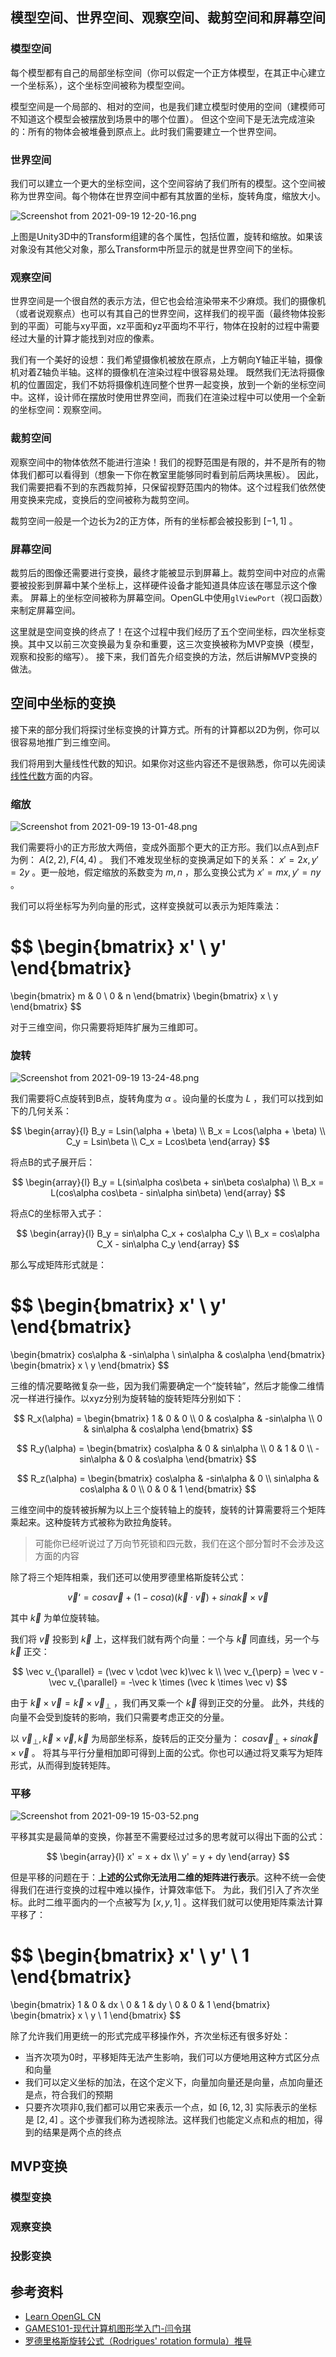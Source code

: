 ## 模型空间、世界空间、观察空间、裁剪空间和屏幕空间
### 模型空间
每个模型都有自己的局部坐标空间（你可以假定一个正方体模型，在其正中心建立一个坐标系），这个坐标空间被称为模型空间。

模型空间是一个局部的、相对的空间，也是我们建立模型时使用的空间（建模师可不知道这个模型会被摆放到场景中的哪个位置）。
但这个空间下是无法完成渲染的：所有的物体会被堆叠到原点上。此时我们需要建立一个世界空间。

### 世界空间
我们可以建立一个更大的坐标空间，这个空间容纳了我们所有的模型。这个空间被称为世界空间。每个物体在世界空间中都有其放置的坐标，旋转角度，缩放大小。

![Screenshot from 2021-09-19 12-20-16.png](https://i.loli.net/2021/09/19/lhYwm87ORnZJS6z.png)

上图是Unity3D中的Transform组建的各个属性，包括位置，旋转和缩放。如果该对象没有其他父对象，那么Transform中所显示的就是世界空间下的坐标。

### 观察空间
世界空间是一个很自然的表示方法，但它也会给渲染带来不少麻烦。我们的摄像机（或者说观察点）也可以有其自己的世界空间，这样我们的视平面（最终物体投影到的平面）可能与xy平面，xz平面和yz平面均不平行，物体在投射的过程中需要经过大量的计算才能找到对应的像素。

我们有一个美好的设想：我们希望摄像机被放在原点，上方朝向Y轴正半轴，摄像机对着Z轴负半轴。这样的摄像机在渲染过程中很容易处理。
既然我们无法将摄像机的位置固定，我们不妨将摄像机连同整个世界一起变换，放到一个新的坐标空间中。这样，设计师在摆放时使用世界空间，而我们在渲染过程中可以使用一个全新的坐标空间：观察空间。

### 裁剪空间
观察空间中的物体依然不能进行渲染！我们的视野范围是有限的，并不是所有的物体我们都可以看得到（想象一下你在教室里能够同时看到前后两块黑板）。
因此，我们需要把看不到的东西裁剪掉，只保留视野范围内的物体。这个过程我们依然使用变换来完成，变换后的空间被称为裁剪空间。

裁剪空间一般是一个边长为2的正方体，所有的坐标都会被投影到 $[-1, 1]$ 。

### 屏幕空间
裁剪后的图像还需要进行变换，最终才能被显示到屏幕上。裁剪空间中对应的点需要被投影到屏幕中某个坐标上，这样硬件设备才能知道具体应该在哪显示这个像素。
屏幕上的坐标空间被称为屏幕空间。OpenGL中使用`glViewPort`（视口函数）来制定屏幕空间。

这里就是空间变换的终点了！在这个过程中我们经历了五个空间坐标，四次坐标变换。其中又以前三次变换最为复杂和重要，这三次变换被称为MVP变换（模型，观察和投影的缩写）。
接下来，我们首先介绍变换的方法，然后讲解MVP变换的做法。

## 空间中坐标的变换
接下来的部分我们将探讨坐标变换的计算方式。所有的计算都以2D为例，你可以很容易地推广到三维空间。

我们将用到大量线性代数的知识。如果你对这些内容还不是很熟悉，你可以先阅读[线性代数](https://neilkleistgao.github.io/fake-CG-wiki/linear_algebra/)方面的内容。

### 缩放
![Screenshot from 2021-09-19 13-01-48.png](https://i.loli.net/2021/09/19/QynkI42UZ8mqNRO.png)

我们需要将小的正方形放大两倍，变成外面那个更大的正方形。我们以点A到点F为例： $A(2, 2), F(4, 4)$ 。
我们不难发现坐标的变换满足如下的关系： $x' = 2x, y' = 2y$ 。更一般地，假定缩放的系数变为 $m, n$ ，那么变换公式为 $x' = mx, y' = ny$ 。

我们可以将坐标写为列向量的形式，这样变换就可以表示为矩阵乘法：

$$
\begin{bmatrix}
    x' \\ y'
\end{bmatrix}
=
\begin{bmatrix}
    m & 0 \\
    0 & n
\end{bmatrix}
\begin{bmatrix}
    x \\ y
\end{bmatrix}
$$

对于三维空间，你只需要将矩阵扩展为三维即可。

### 旋转
![Screenshot from 2021-09-19 13-24-48.png](https://i.loli.net/2021/09/19/LNZz6aYXIvmiFB8.png)

我们需要将C点旋转到B点，旋转角度为 $\alpha$ 。设向量的长度为 $L$ ，我们可以找到如下的几何关系：

$$
\begin{array}{l}
B_y = Lsin(\alpha + \beta) \\
B_x = Lcos(\alpha + \beta) \\
C_y = Lsin\beta \\
C_x = Lcos\beta
\end{array}
$$

将点B的式子展开后：

$$
\begin{array}{l}
B_y = L(sin\alpha cos\beta + sin\beta cos\alpha) \\
B_x = L(cos\alpha cos\beta - sin\alpha sin\beta)
\end{array}
$$

将点C的坐标带入式子：

$$
\begin{array}{l}
B_y = sin\alpha C_x + cos\alpha C_y \\
B_x = cos\alpha C_X - sin\alpha C_y
\end{array}
$$

那么写成矩阵形式就是：

$$
\begin{bmatrix}
    x' \\ y'
\end{bmatrix}
=
\begin{bmatrix}
    cos\alpha & -sin\alpha \\
    sin\alpha & cos\alpha
\end{bmatrix}
\begin{bmatrix}
    x \\ y
\end{bmatrix}
$$

三维的情况要略微复杂一些，因为我们需要确定一个“旋转轴”，然后才能像二维情况一样进行操作。以xyz分别为旋转轴的旋转矩阵分别如下：

$$
R_x(\alpha) = 
\begin{bmatrix}
    1 & 0 & 0 \\
    0 & cos\alpha & -sin\alpha \\
    0 & sin\alpha & cos\alpha
\end{bmatrix}
$$

$$
R_y(\alpha) = 
\begin{bmatrix}
    cos\alpha & 0 & sin\alpha \\
    0 & 1 & 0 \\
    -sin\alpha & 0 & cos\alpha
\end{bmatrix}
$$

$$
R_z(\alpha) = 
\begin{bmatrix}
    cos\alpha & -sin\alpha & 0 \\
    sin\alpha & cos\alpha & 0 \\
    0 & 0 & 1
\end{bmatrix}
$$

三维空间中的旋转被拆解为以上三个旋转轴上的旋转，旋转的计算需要将三个矩阵乘起来。这种旋转方式被称为欧拉角旋转。

> 可能你已经听说过了万向节死锁和四元数，我们在这个部分暂时不会涉及这方面的内容

除了将三个矩阵相乘，我们还可以使用罗德里格斯旋转公式：

$$
\vec v‘ = cos\alpha \vec v + (1 - cos\alpha)(\vec k \cdot \vec v) + sin\alpha \vec k \times \vec v
$$

其中 $\vec k$ 为单位旋转轴。

我们将 $\vec v$ 投影到 $\vec k$ 上，这样我们就有两个向量：一个与 $\vec k$ 同直线，另一个与 $\vec k$ 正交：

$$
\vec v_{\parallel} = (\vec v \cdot \vec k)\vec k \\
\vec v_{\perp} = \vec v - \vec v_{\parallel} = -\vec k \times (\vec k \times \vec v)
$$

由于 $\vec k \times \vec v = \vec k \times \vec v_{\perp}$ ，我们再叉乘一个 $\vec k$ 得到正交的分量。
此外，共线的向量不会受到旋转的影响，我们只需要考虑正交的分量。

以 $\vec v_{\perp}, \vec k \times \vec v, \vec k$ 为局部坐标系，旋转后的正交分量为： $cos\alpha \vec v_{\perp} + sin\alpha \vec k \times \vec v$ 。
将其与平行分量相加即可得到上面的公式。你也可以通过将叉乘写为矩阵形式，从而得到旋转矩阵。

### 平移
![Screenshot from 2021-09-19 15-03-52.png](https://i.loli.net/2021/09/19/6znPGmcBldq8QhY.png)

平移其实是最简单的变换，你甚至不需要经过过多的思考就可以得出下面的公式：

$$
\begin{array}{l}
x' = x + dx \\
y' = y + dy
\end{array}
$$

但是平移的问题在于：**上述的公式你无法用二维的矩阵进行表示**。这种不统一会使得我们在进行变换的过程中难以操作，计算效率低下。
为此，我们引入了齐次坐标。此时二维平面内的一个点被写为 $[x, y, 1]$ 。这样我们就可以使用矩阵乘法计算平移了：

$$
\begin{bmatrix}
    x' \\ y' \\ 1
\end{bmatrix}
=
\begin{bmatrix}
    1 & 0 & dx \\
    0 & 1 & dy \\
    0 & 0 & 1
\end{bmatrix}
\begin{bmatrix}
    x \\ y \\ 1
\end{bmatrix}
$$

除了允许我们用更统一的形式完成平移操作外，齐次坐标还有很多好处：

+ 当齐次项为0时，平移矩阵无法产生影响，我们可以方便地用这种方式区分点和向量
+ 我们可以定义坐标的加法，在这个定义下，向量加向量还是向量，点加向量还是点，符合我们的预期
+ 只要齐次项非0,我们都可以用它来表示一个点，如 $[6, 12, 3]$ 实际表示的坐标是 $[2, 4]$ 。这个步骤我们称为透视除法。这样我们也能定义点和点的相加，得到的结果是两个点的终点

## MVP变换
### 模型变换
### 观察变换
### 投影变换
## 参考资料
+ [Learn OpenGL CN](https://learnopengl-cn.github.io/)
+ [GAMES101-现代计算机图形学入门-闫令琪](https://www.bilibili.com/video/BV1X7411F744?p=3)
+ [罗德里格斯旋转公式（Rodrigues' rotation formula）推导](https://www.cnblogs.com/wtyuan/p/12324495.html)